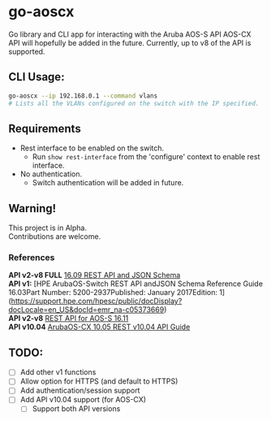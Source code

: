 # go-aoscx
Go library and CLI app for interacting with the Aruba AOS-S API
AOS-CX API will hopefully be added in the future.
Currently, up to v8 of the API is supported.

## CLI Usage:
```bash
go-aoscx --ip 192.168.0.1 --command vlans
# Lists all the VLANs configured on the switch with the IP specified.
```

## Requirements
- Rest interface to be enabled on the switch.
  - Run `show rest-interface` from the 'configure' context to enable rest interface.
- No authentication.
  - Switch authentication will be added in future.

## Warning!
This project is in Alpha.  
Contributions are welcome.

### References
**API v2-v8 FULL** [16.09 REST API and JSON Schema](https://h10145.www1.hpe.com/downloads/DownloadSoftware.aspx?SoftwareReleaseUId=26402&ProductNumber=J9625A&lang=&cc=&prodSeriesId=&SaidNumber=)  
**API v1:** [HPE ArubaOS-Switch REST API andJSON Schema Reference Guide 16.03Part Number: 5200-2937Published: January 2017Edition: 1]  (https://support.hpe.com/hpesc/public/docDisplay?docLocale=en_US&docId=emr_na-c05373669)  
**API v2-v8** [REST API for AOS-S 16.11](https://www.arubanetworks.com/techdocs/AOS-Switch/16.11/Aruba%20REST%20API%20for%20AOS-S%2016.11.pdf)  
**API v10.04** [ArubaOS-CX 10.05 REST v10.04 API Guide](https://www.arubanetworks.com/techdocs/AOS-CX/10.05/HTML/5200-7320/index.html)  

## TODO:
- [ ] Add other v1 functions
- [ ] Allow option for HTTPS (and default to HTTPS)
- [ ] Add authentication/session support
- [ ] Add API v10.04 support (for AOS-CX)
  - [ ] Support both API versions

